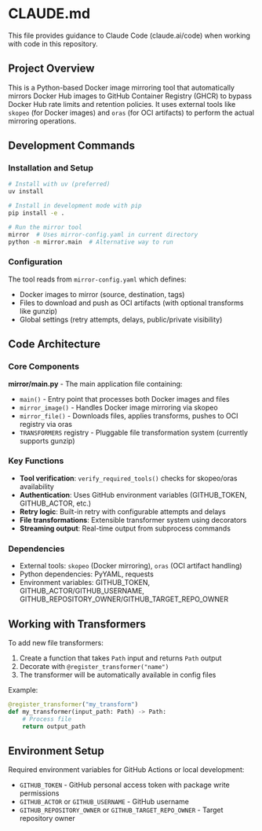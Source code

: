 # CLAUDE.md

This file provides guidance to Claude Code (claude.ai/code) when working with code in this repository.

## Project Overview

This is a Python-based Docker image mirroring tool that automatically mirrors Docker Hub images to GitHub Container Registry (GHCR) to bypass Docker Hub rate limits and retention policies. It uses external tools like `skopeo` (for Docker images) and `oras` (for OCI artifacts) to perform the actual mirroring operations.

## Development Commands

### Installation and Setup
```bash
# Install with uv (preferred)
uv install

# Install in development mode with pip
pip install -e .

# Run the mirror tool
mirror  # Uses mirror-config.yaml in current directory
python -m mirror.main  # Alternative way to run
```

### Configuration
The tool reads from `mirror-config.yaml` which defines:
- Docker images to mirror (source, destination, tags)
- Files to download and push as OCI artifacts (with optional transforms like gunzip)
- Global settings (retry attempts, delays, public/private visibility)

## Code Architecture

### Core Components

**mirror/main.py** - The main application file containing:
- `main()` - Entry point that processes both Docker images and files
- `mirror_image()` - Handles Docker image mirroring via skopeo
- `mirror_file()` - Downloads files, applies transforms, pushes to OCI registry via oras
- `TRANSFORMERS` registry - Pluggable file transformation system (currently supports gunzip)

### Key Functions

- **Tool verification**: `verify_required_tools()` checks for skopeo/oras availability
- **Authentication**: Uses GitHub environment variables (GITHUB_TOKEN, GITHUB_ACTOR, etc.)
- **Retry logic**: Built-in retry with configurable attempts and delays
- **File transformations**: Extensible transformer system using decorators
- **Streaming output**: Real-time output from subprocess commands

### Dependencies

- External tools: `skopeo` (Docker mirroring), `oras` (OCI artifact handling)
- Python dependencies: PyYAML, requests
- Environment variables: GITHUB_TOKEN, GITHUB_ACTOR/GITHUB_USERNAME, GITHUB_REPOSITORY_OWNER/GITHUB_TARGET_REPO_OWNER

## Working with Transformers

To add new file transformers:
1. Create a function that takes `Path` input and returns `Path` output
2. Decorate with `@register_transformer("name")`
3. The transformer will be automatically available in config files

Example:
```python
@register_transformer("my_transform")
def my_transformer(input_path: Path) -> Path:
    # Process file
    return output_path
```

## Environment Setup

Required environment variables for GitHub Actions or local development:
- `GITHUB_TOKEN` - GitHub personal access token with package write permissions
- `GITHUB_ACTOR` or `GITHUB_USERNAME` - GitHub username
- `GITHUB_REPOSITORY_OWNER` or `GITHUB_TARGET_REPO_OWNER` - Target repository owner